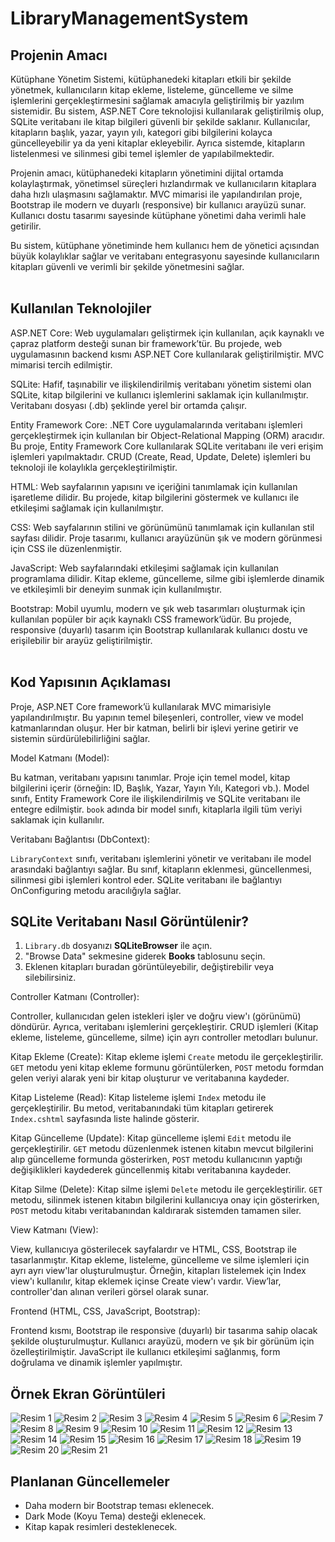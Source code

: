 # LibraryManagementSystem

## Projenin Amacı

Kütüphane Yönetim Sistemi, kütüphanedeki kitapları etkili bir şekilde yönetmek, kullanıcıların kitap ekleme, listeleme, güncelleme ve silme işlemlerini gerçekleştirmesini sağlamak amacıyla geliştirilmiş bir yazılım sistemidir. Bu sistem, ASP.NET Core teknolojisi kullanılarak geliştirilmiş olup, SQLite veritabanı ile kitap bilgileri güvenli bir şekilde saklanır. Kullanıcılar, kitapların başlık, yazar, yayın yılı, kategori gibi bilgilerini kolayca güncelleyebilir ya da yeni kitaplar ekleyebilir. Ayrıca sistemde, kitapların listelenmesi ve silinmesi gibi temel işlemler de yapılabilmektedir.

Projenin amacı, kütüphanedeki kitapların yönetimini dijital ortamda kolaylaştırmak, yönetimsel süreçleri hızlandırmak ve kullanıcıların kitaplara daha hızlı ulaşmasını sağlamaktır. MVC mimarisi ile yapılandırılan proje, Bootstrap ile modern ve duyarlı (responsive) bir kullanıcı arayüzü sunar. Kullanıcı dostu tasarımı sayesinde kütüphane yönetimi daha verimli hale getirilir.

Bu sistem, kütüphane yönetiminde hem kullanıcı hem de yönetici açısından büyük kolaylıklar sağlar ve veritabanı entegrasyonu sayesinde kullanıcıların kitapları güvenli ve verimli bir şekilde yönetmesini sağlar. <br/><br/>

## Kullanılan Teknolojiler

ASP.NET Core: Web uygulamaları geliştirmek için kullanılan, açık kaynaklı ve çapraz platform desteği sunan bir framework’tür. Bu projede, web uygulamasının backend kısmı ASP.NET Core kullanılarak geliştirilmiştir. MVC mimarisi tercih edilmiştir.

SQLite: Hafif, taşınabilir ve ilişkilendirilmiş veritabanı yönetim sistemi olan SQLite, kitap bilgilerini ve kullanıcı işlemlerini saklamak için kullanılmıştır. Veritabanı dosyası (.db) şeklinde yerel bir ortamda çalışır.

Entity Framework Core: .NET Core uygulamalarında veritabanı işlemleri gerçekleştirmek için kullanılan bir Object-Relational Mapping (ORM) aracıdır. Bu proje, Entity Framework Core kullanılarak SQLite veritabanı ile veri erişim işlemleri yapılmaktadır. CRUD (Create, Read, Update, Delete) işlemleri bu teknoloji ile kolaylıkla gerçekleştirilmiştir.

HTML: Web sayfalarının yapısını ve içeriğini tanımlamak için kullanılan işaretleme dilidir. Bu projede, kitap bilgilerini göstermek ve kullanıcı ile etkileşimi sağlamak için kullanılmıştır.

CSS: Web sayfalarının stilini ve görünümünü tanımlamak için kullanılan stil sayfası dilidir. Proje tasarımı, kullanıcı arayüzünün şık ve modern görünmesi için CSS ile düzenlenmiştir.

JavaScript: Web sayfalarındaki etkileşimi sağlamak için kullanılan programlama dilidir. Kitap ekleme, güncelleme, silme gibi işlemlerde dinamik ve etkileşimli bir deneyim sunmak için kullanılmıştır.

Bootstrap: Mobil uyumlu, modern ve şık web tasarımları oluşturmak için kullanılan popüler bir açık kaynaklı CSS framework’üdür. Bu projede, responsive (duyarlı) tasarım için Bootstrap kullanılarak kullanıcı dostu ve erişilebilir bir arayüz geliştirilmiştir.<br/> <br/>

## Kod Yapısının Açıklaması

Proje, ASP.NET Core framework’ü kullanılarak MVC mimarisiyle yapılandırılmıştır. Bu yapının temel bileşenleri, controller, view ve model katmanlarından oluşur. Her bir katman, belirli bir işlevi yerine getirir ve sistemin sürdürülebilirliğini sağlar.

Model Katmanı (Model):

Bu katman, veritabanı yapısını tanımlar. Proje için temel model, kitap bilgilerini içerir (örneğin: ID, Başlık, Yazar, Yayın Yılı, Kategori vb.).
Model sınıfı, Entity Framework Core ile ilişkilendirilmiş ve SQLite veritabanı ile entegre edilmiştir.
`book` adında bir model sınıfı, kitaplarla ilgili tüm veriyi saklamak için kullanılır.

Veritabanı Bağlantısı (DbContext):

`LibraryContext` sınıfı, veritabanı işlemlerini yönetir ve veritabanı ile model arasındaki bağlantıyı sağlar. Bu sınıf, kitapların eklenmesi, güncellenmesi, silinmesi gibi işlemleri kontrol eder.
SQLite veritabanı ile bağlantıyı OnConfiguring metodu aracılığıyla sağlar.

## SQLite Veritabanı Nasıl Görüntülenir?
1. `Library.db` dosyanızı **SQLiteBrowser** ile açın.  
2. "Browse Data" sekmesine giderek **Books** tablosunu seçin.  
3. Eklenen kitapları buradan görüntüleyebilir, değiştirebilir veya silebilirsiniz.


Controller Katmanı (Controller):

Controller, kullanıcıdan gelen istekleri işler ve doğru view'ı (görünümü) döndürür. Ayrıca, veritabanı işlemlerini gerçekleştirir.
CRUD işlemleri (Kitap ekleme, listeleme, güncelleme, silme) için ayrı controller metodları bulunur. 

Kitap Ekleme (Create):
Kitap ekleme işlemi `Create` metodu ile gerçekleştirilir. `GET` metodu yeni kitap ekleme formunu görüntülerken, `POST` metodu formdan gelen veriyi alarak yeni bir kitap oluşturur ve veritabanına kaydeder.

Kitap Listeleme (Read):
Kitap listeleme işlemi `Index` metodu ile gerçekleştirilir. Bu metod, veritabanındaki tüm kitapları getirerek `Index.cshtml` sayfasında liste halinde gösterir.

Kitap Güncelleme (Update):
Kitap güncelleme işlemi `Edit` metodu ile gerçekleştirilir. `GET` metodu düzenlenmek istenen kitabın mevcut bilgilerini alıp güncelleme formunda gösterirken, `POST` metodu kullanıcının yaptığı değişiklikleri kaydederek güncellenmiş kitabı veritabanına kaydeder.

Kitap Silme (Delete):
Kitap silme işlemi `Delete` metodu ile gerçekleştirilir. `GET` metodu, silinmek istenen kitabın bilgilerini kullanıcıya onay için gösterirken, `POST` metodu kitabı veritabanından kaldırarak sistemden tamamen siler.

View Katmanı (View):

View, kullanıcıya gösterilecek sayfalardır ve HTML, CSS, Bootstrap ile tasarlanmıştır. Kitap ekleme, listeleme, güncelleme ve silme işlemleri için ayrı ayrı view'lar oluşturulmuştur.
Örneğin, kitapları listelemek için Index view'ı kullanılır, kitap eklemek içinse Create view'ı vardır.
View’lar, controller'dan alınan verileri görsel olarak sunar.

Frontend (HTML, CSS, JavaScript, Bootstrap):

Frontend kısmı, Bootstrap ile responsive (duyarlı) bir tasarıma sahip olacak şekilde oluşturulmuştur. Kullanıcı arayüzü, modern ve şık bir görünüm için özelleştirilmiştir.
JavaScript ile kullanıcı etkileşimi sağlanmış, form doğrulama ve dinamik işlemler yapılmıştır.

## Örnek Ekran Görüntüleri

![Resim 1](Images/Image_1.png)
![Resim 2](Images/Image_2.png)
![Resim 3](Images/Image_3.png)
![Resim 4](Images/Image_4.png)
![Resim 5](Images/Image_5.png)
![Resim 6](Images/Image_6.png)
![Resim 7](Images/Image_7.png)
![Resim 8](Images/Image_8.png)
![Resim 9](Images/Image_9.png)
![Resim 10](Images/Image_10.png)
![Resim 11](Images/Image_11.png)
![Resim 12](Images/Image_12.png)
![Resim 13](Images/Image_13.png)
![Resim 14](Images/Image_14.png)
![Resim 15](Images/Image_15.png)
![Resim 16](Images/Image_15.png)
![Resim 17](Images/Image_17.png)
![Resim 18](Images/Image_18.png)
![Resim 19](Images/Image_19.png)
![Resim 20](Images/Image_20.png)
![Resim 21](Images/Image_21.png)

## Planlanan Güncellemeler  
- Daha modern bir Bootstrap teması eklenecek.  
- Dark Mode (Koyu Tema) desteği eklenecek.  
- Kitap kapak resimleri desteklenecek.  






